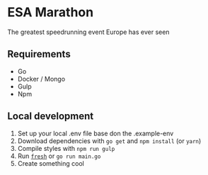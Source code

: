 # ESA Marathon
The greatest speedrunning event Europe has ever seen

## Requirements
* Go
* Docker / Mongo
* Gulp
* Npm

## Local development
1. Set up your local .env file base don the .example-env
2. Download dependencies with `go get` and `npm install` (or `yarn`)
3. Compile styles with `npm run gulp`
4. Run [`fresh`](https://github.com/pilu/fresh) or `go run main.go`
5. Create something cool